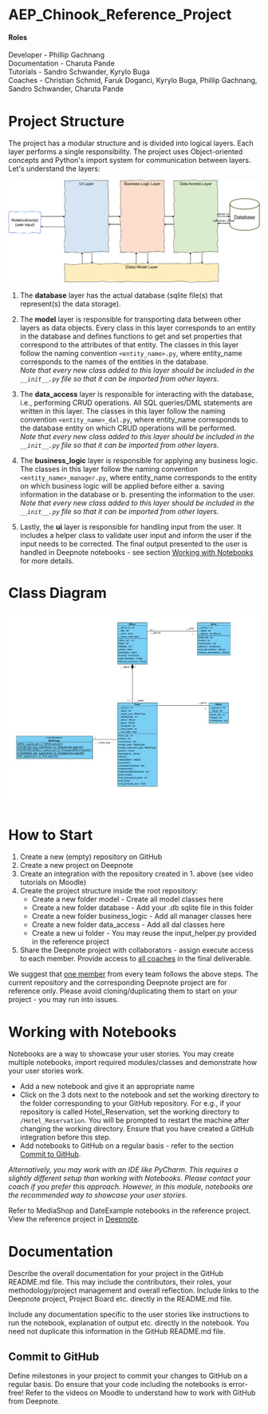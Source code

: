 # AEP_Chinook_Reference_Project

#### Roles
Developer - Phillip Gachnang
<br>Documentation - Charuta Pande
<br>Tutorials - Sandro Schwander, Kyrylo Buga
<br>Coaches - Christian Schmid, Faruk Doganci, Kyrylo Buga, Phillip Gachnang, Sandro Schwander, Charuta Pande

# Project Structure
The project has a modular structure and is divided into logical layers. Each layer performs a single responsibility. The project uses Object-oriented concepts and Python's import system for communication between layers. Let's understand the layers:

![](/images/Project_Structure.png)

1. The **database** layer has the actual database (sqlite file(s) that represent(s) the data storage).

2. The **model** layer is responsible for transporting data between other layers as data objects. Every class in this layer corresponds to an entity in the database and defines functions to get and set properties that correspond to the attributes of that entity. The classes in this layer follow the naming convention ```<entity_name>.py```, where entity_name corresponds to the names of the entities in the database.
<br>*Note that every new class added to this layer should be included in the ```__init__.py``` file so that it can be imported from other layers.* 

3. The **data_access** layer is responsible for interacting with the database, i.e., performing CRUD operations. All SQL queries/DML statements are written in this layer. The classes in this layer follow the naming convention ```<entity_name>_dal.py```, where entity_name corresponds to the database entity on which CRUD operations will be performed.
<br>*Note that every new class added to this layer should be included in the ```__init__.py``` file so that it can be imported from other layers.*

4. The **business_logic** layer is responsible for applying any business logic. The classes in this layer follow the naming convention ```<entity_name>_manager.py```, where entity_name corresponds to the entity on which business logic will be applied before either a. saving information in the database or b. presenting the information to the user.
<br>*Note that every new class added to this layer should be included in the ```__init__.py``` file so that it can be imported from other layers.*

5. Lastly, the **ui** layer is responsible for handling input from the user. It includes a helper class to validate user input and inform the user if the input needs to be corrected. The final output presented to the user is handled in Deepnote notebooks - see section [Working with Notebooks](#working-with-notebooks) for more details.

# Class Diagram

![](/images/Class_Diagram.png)


# How to Start
1. Create a new (empty) repository on GitHub
2. Create a new project on Deepnote
3. Create an integration with the repository created in 1. above (see video tutorials on Moodle)
4. Create the project structure inside the root repository:
    - Create a new folder model - Create all model classes here
    - Create a new folder database - Add your .db sqlite file in this folder
    - Create a new folder business_logic - Add all manager classes here
    - Create a new folder data_access - Add all dal classes here
    - Create a new ui folder - You may reuse the input_helper.py provided in the reference project
5. Share the Deepnote project with collaborators - assign execute access to each member. Provide access to <u>all coaches</u> in the final deliverable.

We suggest that <u>one member</u> from every team follows the above steps. The current repository and the corresponding Deepnote project are for reference only. Please avoid cloning/duplicating them to start on your project - you may run into issues.

# Working with Notebooks
Notebooks are a way to showcase your user stories. You may create multiple notebooks, import required modules/classes and demonstrate how your user stories work. 
- Add a new notebook and give it an appropriate name
- Click on the 3 dots next to the notebook and set the working directory to the folder corresponding to your GitHub repository. For e.g., if your repository is called Hotel_Reservation, set the working directory to ```/Hotel_Reservation```. You will be prompted to restart the machine after changing the working directory. Ensure that you have created a GitHub integration before this step.
- Add notebooks to GitHub on a regular basis - refer to the section [Commit to GitHub](#commit-to-github).

*Alternatively, you may work with an IDE like PyCharm. This requires a slightly different setup than working with Notebooks. Please contact your coach if you prefer this approach. However, in this module, notebooks are the recommended way to showcase your user stories*. 

Refer to MediaShop and DateExample notebooks in the reference project. View the reference project in [Deepnote](https://deepnote.com/workspace/charutapande-cdd21ef1-81ef-478b-bad4-3126daa688f2/project/AEP-Reference-Project-4e94a061-aa40-40c5-852c-78ff3f280c82/notebook/Notebook-1-fd5bf4d4c1cb447797824210a20c4d24?utm_source=share-modal&utm_medium=product-shared-content&utm_campaign=notebook&utm_content=4e94a061-aa40-40c5-852c-78ff3f280c82).


# Documentation
Describe the overall documentation for your project in the GitHub README.md file. This may include the contributors, their roles, your methodology/project management and overall reflection. Include links to the Deepnote project, Project Board etc. directly in the README.md file.

Include any documentation specific to the user stories like instructions to run the notebook, explanation of output etc. directly in the notebook. You need not duplicate this information in the GitHub README.md file.

## Commit to GitHub
Define milestones in your project to commit your changes to GitHub on a regular basis. Do ensure that your code including the notebooks is error-free! Refer to the videos on Moodle to understand how to work with GitHub from Deepnote.